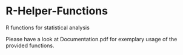 # R-Helper-Functions
R functions for statistical analysis

Please have a look at Documentation.pdf for exemplary usage of the provided functions.
